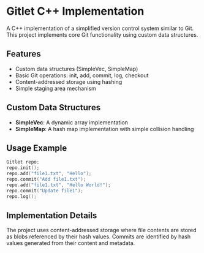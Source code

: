 # Gitlet C++ Implementation

A C++ implementation of a simplified version control system similar to Git. This project implements core Git functionality using custom data structures.

## Features

- Custom data structures (SimpleVec, SimpleMap)
- Basic Git operations: init, add, commit, log, checkout
- Content-addressed storage using hashing
- Simple staging area mechanism

## Custom Data Structures

- **SimpleVec**: A dynamic array implementation
- **SimpleMap**: A hash map implementation with simple collision handling

## Usage Example

```cpp
Gitlet repo;
repo.init();
repo.add("file1.txt", "Hello");
repo.commit("Add file1.txt");
repo.add("file1.txt", "Hello World!");
repo.commit("Update file1");
repo.log();
```

## Implementation Details

The project uses content-addressed storage where file contents are stored as blobs referenced by their hash values. Commits are identified by hash values generated from their content and metadata.
